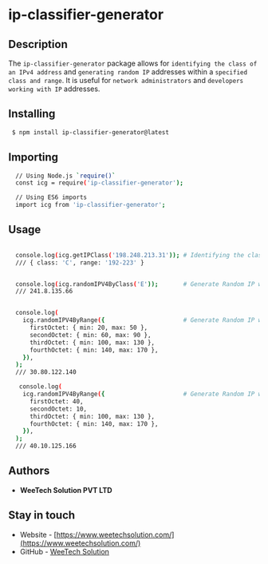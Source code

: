 # ip-classifier-generator

## Description

The `ip-classifier-generator` package allows for `identifying the class of an IPv4 address` and `generating random IP` addresses within a `specified class and range`. It is useful for `network administrators` and `developers working with IP` addresses.

## Installing

```bash
 $ npm install ip-classifier-generator@latest
```

## Importing

  ```bash
    // Using Node.js `require()`
    const icg = require('ip-classifier-generator');

    // Using ES6 imports
    import icg from 'ip-classifier-generator';

  ```
## Usage
  ```bash

    console.log(icg.getIPClass('198.248.213.31')); # Identifying the class of an IPv4 address
    /// { class: 'C', range: '192-223' }


    console.log(icg.randomIPV4ByClass('E'));       # Generate Random IP within specified class
    /// 241.8.135.66


    console.log(
      icg.randomIPV4ByRange({                      # Generate Random IP within specified range
        firstOctet: { min: 20, max: 50 },
        secondOctet: { min: 60, max: 90 },
        thirdOctet: { min: 100, max: 130 },
        fourthOctet: { min: 140, max: 170 },
      }),
    );
    /// 30.80.122.140

     console.log(
      icg.randomIPV4ByRange({                      # Generate Random IP with predefined octets
        firstOctet: 40,
        secondOctet: 10,
        thirdOctet: { min: 100, max: 130 },
        fourthOctet: { min: 140, max: 170 },
      }),
    );
    /// 40.10.125.166

  ```

## Authors

- **WeeTech Solution PVT LTD**

## Stay in touch

- Website - [https://www.weetechsolution.com/](https://www.weetechsolution.com/)
- GitHub - [WeeTech Solution](https://github.com/weetech)
